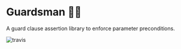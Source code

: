 # Guardsman :guardsman:

A guard clause assertion library to enforce parameter preconditions.

![travis](https://travis-ci.org/guardsman/guardsman.svg)
